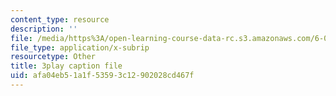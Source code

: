 ```yaml
---
content_type: resource
description: ''
file: /media/https%3A/open-learning-course-data-rc.s3.amazonaws.com/6-02-introduction-to-eecs-ii-digital-communication-systems-fall-2012/afa04eb51a1f53593c12902028cd467f_EG6PPYma050.srt
file_type: application/x-subrip
resourcetype: Other
title: 3play caption file
uid: afa04eb5-1a1f-5359-3c12-902028cd467f
---
```

